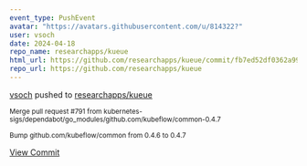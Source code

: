 ```yaml
---
event_type: PushEvent
avatar: "https://avatars.githubusercontent.com/u/814322?"
user: vsoch
date: 2024-04-18
repo_name: researchapps/kueue
html_url: https://github.com/researchapps/kueue/commit/fb7ed52df0362a99a02e50aad4ecb1e39745eb49
repo_url: https://github.com/researchapps/kueue
---
```


<a href='https://github.com/vsoch' target='_blank'>vsoch</a> pushed to <a href='https://github.com/researchapps/kueue' target='_blank'>researchapps/kueue</a>

<small>Merge pull request #791 from kubernetes-sigs/dependabot/go_modules/github.com/kubeflow/common-0.4.7

Bump github.com/kubeflow/common from 0.4.6 to 0.4.7</small>

<a href='https://github.com/researchapps/kueue/commit/fb7ed52df0362a99a02e50aad4ecb1e39745eb49' target='_blank'>View Commit</a>
